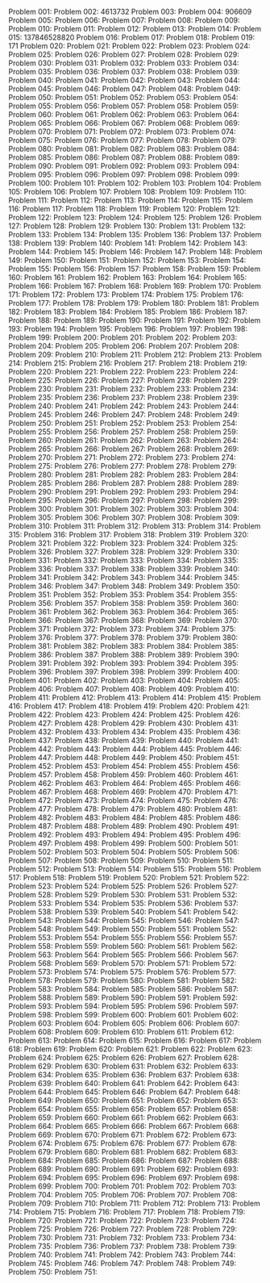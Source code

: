 Problem 001:
Problem 002: 4613732
Problem 003:
Problem 004: 906609
Problem 005:
Problem 006:
Problem 007:
Problem 008:
Problem 009:
Problem 010:
Problem 011:
Problem 012:
Problem 013:
Problem 014:
Problem 015: 137846528820
Problem 016:
Problem 017:
Problem 018:
Problem 019: 171
Problem 020:
Problem 021:
Problem 022:
Problem 023:
Problem 024:
Problem 025:
Problem 026:
Problem 027:
Problem 028:
Problem 029:
Problem 030:
Problem 031:
Problem 032:
Problem 033:
Problem 034:
Problem 035:
Problem 036:
Problem 037:
Problem 038:
Problem 039:
Problem 040:
Problem 041:
Problem 042:
Problem 043:
Problem 044:
Problem 045:
Problem 046:
Problem 047:
Problem 048:
Problem 049:
Problem 050:
Problem 051:
Problem 052:
Problem 053:
Problem 054:
Problem 055:
Problem 056:
Problem 057:
Problem 058:
Problem 059:
Problem 060:
Problem 061:
Problem 062:
Problem 063:
Problem 064:
Problem 065:
Problem 066:
Problem 067:
Problem 068:
Problem 069:
Problem 070:
Problem 071:
Problem 072:
Problem 073:
Problem 074:
Problem 075:
Problem 076:
Problem 077:
Problem 078:
Problem 079:
Problem 080:
Problem 081:
Problem 082:
Problem 083:
Problem 084:
Problem 085:
Problem 086:
Problem 087:
Problem 088:
Problem 089:
Problem 090:
Problem 091:
Problem 092:
Problem 093:
Problem 094:
Problem 095:
Problem 096:
Problem 097:
Problem 098:
Problem 099:
Problem 100:
Problem 101:
Problem 102:
Problem 103:
Problem 104:
Problem 105:
Problem 106:
Problem 107:
Problem 108:
Problem 109:
Problem 110:
Problem 111:
Problem 112:
Problem 113:
Problem 114:
Problem 115:
Problem 116:
Problem 117:
Problem 118:
Problem 119:
Problem 120:
Problem 121:
Problem 122:
Problem 123:
Problem 124:
Problem 125:
Problem 126:
Problem 127:
Problem 128:
Problem 129:
Problem 130:
Problem 131:
Problem 132:
Problem 133:
Problem 134:
Problem 135:
Problem 136:
Problem 137:
Problem 138:
Problem 139:
Problem 140:
Problem 141:
Problem 142:
Problem 143:
Problem 144:
Problem 145:
Problem 146:
Problem 147:
Problem 148:
Problem 149:
Problem 150:
Problem 151:
Problem 152:
Problem 153:
Problem 154:
Problem 155:
Problem 156:
Problem 157:
Problem 158:
Problem 159:
Problem 160:
Problem 161:
Problem 162:
Problem 163:
Problem 164:
Problem 165:
Problem 166:
Problem 167:
Problem 168:
Problem 169:
Problem 170:
Problem 171:
Problem 172:
Problem 173:
Problem 174:
Problem 175:
Problem 176:
Problem 177:
Problem 178:
Problem 179:
Problem 180:
Problem 181:
Problem 182:
Problem 183:
Problem 184:
Problem 185:
Problem 186:
Problem 187:
Problem 188:
Problem 189:
Problem 190:
Problem 191:
Problem 192:
Problem 193:
Problem 194:
Problem 195:
Problem 196:
Problem 197:
Problem 198:
Problem 199:
Problem 200:
Problem 201:
Problem 202:
Problem 203:
Problem 204:
Problem 205:
Problem 206:
Problem 207:
Problem 208:
Problem 209:
Problem 210:
Problem 211:
Problem 212:
Problem 213:
Problem 214:
Problem 215:
Problem 216:
Problem 217:
Problem 218:
Problem 219:
Problem 220:
Problem 221:
Problem 222:
Problem 223:
Problem 224:
Problem 225:
Problem 226:
Problem 227:
Problem 228:
Problem 229:
Problem 230:
Problem 231:
Problem 232:
Problem 233:
Problem 234:
Problem 235:
Problem 236:
Problem 237:
Problem 238:
Problem 239:
Problem 240:
Problem 241:
Problem 242:
Problem 243:
Problem 244:
Problem 245:
Problem 246:
Problem 247:
Problem 248:
Problem 249:
Problem 250:
Problem 251:
Problem 252:
Problem 253:
Problem 254:
Problem 255:
Problem 256:
Problem 257:
Problem 258:
Problem 259:
Problem 260:
Problem 261:
Problem 262:
Problem 263:
Problem 264:
Problem 265:
Problem 266:
Problem 267:
Problem 268:
Problem 269:
Problem 270:
Problem 271:
Problem 272:
Problem 273:
Problem 274:
Problem 275:
Problem 276:
Problem 277:
Problem 278:
Problem 279:
Problem 280:
Problem 281:
Problem 282:
Problem 283:
Problem 284:
Problem 285:
Problem 286:
Problem 287:
Problem 288:
Problem 289:
Problem 290:
Problem 291:
Problem 292:
Problem 293:
Problem 294:
Problem 295:
Problem 296:
Problem 297:
Problem 298:
Problem 299:
Problem 300:
Problem 301:
Problem 302:
Problem 303:
Problem 304:
Problem 305:
Problem 306:
Problem 307:
Problem 308:
Problem 309:
Problem 310:
Problem 311:
Problem 312:
Problem 313:
Problem 314:
Problem 315:
Problem 316:
Problem 317:
Problem 318:
Problem 319:
Problem 320:
Problem 321:
Problem 322:
Problem 323:
Problem 324:
Problem 325:
Problem 326:
Problem 327:
Problem 328:
Problem 329:
Problem 330:
Problem 331:
Problem 332:
Problem 333:
Problem 334:
Problem 335:
Problem 336:
Problem 337:
Problem 338:
Problem 339:
Problem 340:
Problem 341:
Problem 342:
Problem 343:
Problem 344:
Problem 345:
Problem 346:
Problem 347:
Problem 348:
Problem 349:
Problem 350:
Problem 351:
Problem 352:
Problem 353:
Problem 354:
Problem 355:
Problem 356:
Problem 357:
Problem 358:
Problem 359:
Problem 360:
Problem 361:
Problem 362:
Problem 363:
Problem 364:
Problem 365:
Problem 366:
Problem 367:
Problem 368:
Problem 369:
Problem 370:
Problem 371:
Problem 372:
Problem 373:
Problem 374:
Problem 375:
Problem 376:
Problem 377:
Problem 378:
Problem 379:
Problem 380:
Problem 381:
Problem 382:
Problem 383:
Problem 384:
Problem 385:
Problem 386:
Problem 387:
Problem 388:
Problem 389:
Problem 390:
Problem 391:
Problem 392:
Problem 393:
Problem 394:
Problem 395:
Problem 396:
Problem 397:
Problem 398:
Problem 399:
Problem 400:
Problem 401:
Problem 402:
Problem 403:
Problem 404:
Problem 405:
Problem 406:
Problem 407:
Problem 408:
Problem 409:
Problem 410:
Problem 411:
Problem 412:
Problem 413:
Problem 414:
Problem 415:
Problem 416:
Problem 417:
Problem 418:
Problem 419:
Problem 420:
Problem 421:
Problem 422:
Problem 423:
Problem 424:
Problem 425:
Problem 426:
Problem 427:
Problem 428:
Problem 429:
Problem 430:
Problem 431:
Problem 432:
Problem 433:
Problem 434:
Problem 435:
Problem 436:
Problem 437:
Problem 438:
Problem 439:
Problem 440:
Problem 441:
Problem 442:
Problem 443:
Problem 444:
Problem 445:
Problem 446:
Problem 447:
Problem 448:
Problem 449:
Problem 450:
Problem 451:
Problem 452:
Problem 453:
Problem 454:
Problem 455:
Problem 456:
Problem 457:
Problem 458:
Problem 459:
Problem 460:
Problem 461:
Problem 462:
Problem 463:
Problem 464:
Problem 465:
Problem 466:
Problem 467:
Problem 468:
Problem 469:
Problem 470:
Problem 471:
Problem 472:
Problem 473:
Problem 474:
Problem 475:
Problem 476:
Problem 477:
Problem 478:
Problem 479:
Problem 480:
Problem 481:
Problem 482:
Problem 483:
Problem 484:
Problem 485:
Problem 486:
Problem 487:
Problem 488:
Problem 489:
Problem 490:
Problem 491:
Problem 492:
Problem 493:
Problem 494:
Problem 495:
Problem 496:
Problem 497:
Problem 498:
Problem 499:
Problem 500:
Problem 501:
Problem 502:
Problem 503:
Problem 504:
Problem 505:
Problem 506:
Problem 507:
Problem 508:
Problem 509:
Problem 510:
Problem 511:
Problem 512:
Problem 513:
Problem 514:
Problem 515:
Problem 516:
Problem 517:
Problem 518:
Problem 519:
Problem 520:
Problem 521:
Problem 522:
Problem 523:
Problem 524:
Problem 525:
Problem 526:
Problem 527:
Problem 528:
Problem 529:
Problem 530:
Problem 531:
Problem 532:
Problem 533:
Problem 534:
Problem 535:
Problem 536:
Problem 537:
Problem 538:
Problem 539:
Problem 540:
Problem 541:
Problem 542:
Problem 543:
Problem 544:
Problem 545:
Problem 546:
Problem 547:
Problem 548:
Problem 549:
Problem 550:
Problem 551:
Problem 552:
Problem 553:
Problem 554:
Problem 555:
Problem 556:
Problem 557:
Problem 558:
Problem 559:
Problem 560:
Problem 561:
Problem 562:
Problem 563:
Problem 564:
Problem 565:
Problem 566:
Problem 567:
Problem 568:
Problem 569:
Problem 570:
Problem 571:
Problem 572:
Problem 573:
Problem 574:
Problem 575:
Problem 576:
Problem 577:
Problem 578:
Problem 579:
Problem 580:
Problem 581:
Problem 582:
Problem 583:
Problem 584:
Problem 585:
Problem 586:
Problem 587:
Problem 588:
Problem 589:
Problem 590:
Problem 591:
Problem 592:
Problem 593:
Problem 594:
Problem 595:
Problem 596:
Problem 597:
Problem 598:
Problem 599:
Problem 600:
Problem 601:
Problem 602:
Problem 603:
Problem 604:
Problem 605:
Problem 606:
Problem 607:
Problem 608:
Problem 609:
Problem 610:
Problem 611:
Problem 612:
Problem 613:
Problem 614:
Problem 615:
Problem 616:
Problem 617:
Problem 618:
Problem 619:
Problem 620:
Problem 621:
Problem 622:
Problem 623:
Problem 624:
Problem 625:
Problem 626:
Problem 627:
Problem 628:
Problem 629:
Problem 630:
Problem 631:
Problem 632:
Problem 633:
Problem 634:
Problem 635:
Problem 636:
Problem 637:
Problem 638:
Problem 639:
Problem 640:
Problem 641:
Problem 642:
Problem 643:
Problem 644:
Problem 645:
Problem 646:
Problem 647:
Problem 648:
Problem 649:
Problem 650:
Problem 651:
Problem 652:
Problem 653:
Problem 654:
Problem 655:
Problem 656:
Problem 657:
Problem 658:
Problem 659:
Problem 660:
Problem 661:
Problem 662:
Problem 663:
Problem 664:
Problem 665:
Problem 666:
Problem 667:
Problem 668:
Problem 669:
Problem 670:
Problem 671:
Problem 672:
Problem 673:
Problem 674:
Problem 675:
Problem 676:
Problem 677:
Problem 678:
Problem 679:
Problem 680:
Problem 681:
Problem 682:
Problem 683:
Problem 684:
Problem 685:
Problem 686:
Problem 687:
Problem 688:
Problem 689:
Problem 690:
Problem 691:
Problem 692:
Problem 693:
Problem 694:
Problem 695:
Problem 696:
Problem 697:
Problem 698:
Problem 699:
Problem 700:
Problem 701:
Problem 702:
Problem 703:
Problem 704:
Problem 705:
Problem 706:
Problem 707:
Problem 708:
Problem 709:
Problem 710:
Problem 711:
Problem 712:
Problem 713:
Problem 714:
Problem 715:
Problem 716:
Problem 717:
Problem 718:
Problem 719:
Problem 720:
Problem 721:
Problem 722:
Problem 723:
Problem 724:
Problem 725:
Problem 726:
Problem 727:
Problem 728:
Problem 729:
Problem 730:
Problem 731:
Problem 732:
Problem 733:
Problem 734:
Problem 735:
Problem 736:
Problem 737:
Problem 738:
Problem 739:
Problem 740:
Problem 741:
Problem 742:
Problem 743:
Problem 744:
Problem 745:
Problem 746:
Problem 747:
Problem 748:
Problem 749:
Problem 750:
Problem 751: